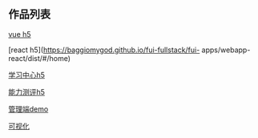 ## 作品列表
[vue h5](https://baggiomygod.github.io/vueSellApp/dist/#)

[react h5](https://baggiomygod.github.io/fui-fullstack/fui-
apps/webapp-react/dist/#/home)

[学习中心h5](http://tacc.17win.com/m)

[能力测评h5](https://www.17tacc.com/m)

[管理端demo](https://baggiomygod.github.io/fui-admin-demo/build/#)

[可视化](https://baggiomygod.github.io/screen_data_vis/build/#)
